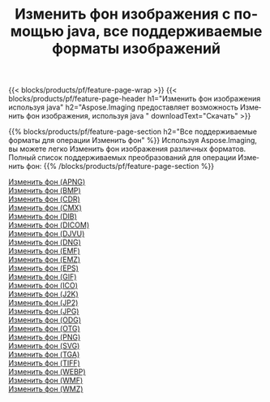 ﻿---
title: Изменить фон изображения с помощью java, все поддерживаемые форматы изображений 
weight: 3920
url: /ru/java/change-background 
lang: ru
langdirlevel: 2
locales: zh-hans,ja,it,ru,de,es,fr,nl,id,lt,pl,pt,vi,tr,ko,zh-hant,ar,hi,th,sv,cs,uk,he
description: Используя Aspose.Imaging, вы можете легко Изменить фон изображения используя java
---

{{< blocks/products/pf/feature-page-wrap >}}
{{< blocks/products/pf/feature-page-header h1="Изменить фон изображения используя java" h2="Aspose.Imaging предоставляет возможность Изменить фон изображения, используя java " downloadText="Скачать" >}}


{{% blocks/products/pf/feature-page-section  h2="Все поддерживаемые форматы для операции Изменить фон" %}}
Используя Aspose.Imaging, вы можете легко Изменить фон изображения различных форматов.
<br/>
Полный список поддерживаемых преобразований для операции Изменить фон:
{{% /blocks/products/pf/feature-page-section %}}
<div class="container-fluid productfamilypage bg-gray">
    <div class="convertypes bg-gray agp-content section">
        <div class="container">
		<div class="row other-converters">
		    <div class='col-md-2 other-converter remove-lp remove-rp'><a href="/imaging/ru/java/change-background/apng" >Изменить фон (APNG)</a></div><div class='col-md-2 other-converter remove-lp remove-rp'><a href="/imaging/ru/java/change-background/bmp" >Изменить фон (BMP)</a></div><div class='col-md-2 other-converter remove-lp remove-rp'><a href="/imaging/ru/java/change-background/cdr" >Изменить фон (CDR)</a></div><div class='col-md-2 other-converter remove-lp remove-rp'><a href="/imaging/ru/java/change-background/cmx" >Изменить фон (CMX)</a></div><div class='col-md-2 other-converter remove-lp remove-rp'><a href="/imaging/ru/java/change-background/dib" >Изменить фон (DIB)</a></div><div class='col-md-2 other-converter remove-lp remove-rp'><a href="/imaging/ru/java/change-background/dicom" >Изменить фон (DICOM)</a></div><div class='col-md-2 other-converter remove-lp remove-rp'><a href="/imaging/ru/java/change-background/djvu" >Изменить фон (DJVU)</a></div><div class='col-md-2 other-converter remove-lp remove-rp'><a href="/imaging/ru/java/change-background/dng" >Изменить фон (DNG)</a></div><div class='col-md-2 other-converter remove-lp remove-rp'><a href="/imaging/ru/java/change-background/emf" >Изменить фон (EMF)</a></div><div class='col-md-2 other-converter remove-lp remove-rp'><a href="/imaging/ru/java/change-background/emz" >Изменить фон (EMZ)</a></div><div class='col-md-2 other-converter remove-lp remove-rp'><a href="/imaging/ru/java/change-background/eps" >Изменить фон (EPS)</a></div><div class='col-md-2 other-converter remove-lp remove-rp'><a href="/imaging/ru/java/change-background/gif" >Изменить фон (GIF)</a></div><div class='col-md-2 other-converter remove-lp remove-rp'><a href="/imaging/ru/java/change-background/ico" >Изменить фон (ICO)</a></div><div class='col-md-2 other-converter remove-lp remove-rp'><a href="/imaging/ru/java/change-background/j2k" >Изменить фон (J2K)</a></div><div class='col-md-2 other-converter remove-lp remove-rp'><a href="/imaging/ru/java/change-background/jp2" >Изменить фон (JP2)</a></div><div class='col-md-2 other-converter remove-lp remove-rp'><a href="/imaging/ru/java/change-background/jpg" >Изменить фон (JPG)</a></div><div class='col-md-2 other-converter remove-lp remove-rp'><a href="/imaging/ru/java/change-background/odg" >Изменить фон (ODG)</a></div><div class='col-md-2 other-converter remove-lp remove-rp'><a href="/imaging/ru/java/change-background/otg" >Изменить фон (OTG)</a></div><div class='col-md-2 other-converter remove-lp remove-rp'><a href="/imaging/ru/java/change-background/png" >Изменить фон (PNG)</a></div><div class='col-md-2 other-converter remove-lp remove-rp'><a href="/imaging/ru/java/change-background/svg" >Изменить фон (SVG)</a></div><div class='col-md-2 other-converter remove-lp remove-rp'><a href="/imaging/ru/java/change-background/tga" >Изменить фон (TGA)</a></div><div class='col-md-2 other-converter remove-lp remove-rp'><a href="/imaging/ru/java/change-background/tiff" >Изменить фон (TIFF)</a></div><div class='col-md-2 other-converter remove-lp remove-rp'><a href="/imaging/ru/java/change-background/webp" >Изменить фон (WEBP)</a></div><div class='col-md-2 other-converter remove-lp remove-rp'><a href="/imaging/ru/java/change-background/wmf" >Изменить фон (WMF)</a></div><div class='col-md-2 other-converter remove-lp remove-rp'><a href="/imaging/ru/java/change-background/wmz" >Изменить фон (WMZ)</a></div>
                </div>
        </div>
    </div>
</div>
<br/>

